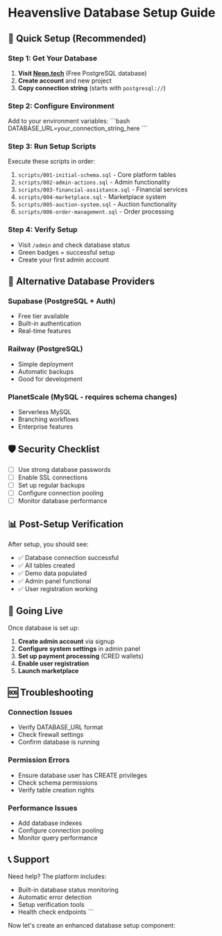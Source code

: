 # Heavenslive Database Setup Guide

## 🎯 Quick Setup (Recommended)

### Step 1: Get Your Database
1. **Visit [Neon.tech](https://neon.tech)** (Free PostgreSQL database)
2. **Create account** and new project
3. **Copy connection string** (starts with `postgresql://`)

### Step 2: Configure Environment
Add to your environment variables:
\`\`\`bash
DATABASE_URL=your_connection_string_here
\`\`\`

### Step 3: Run Setup Scripts
Execute these scripts in order:
1. `scripts/001-initial-schema.sql` - Core platform tables
2. `scripts/002-admin-actions.sql` - Admin functionality
3. `scripts/003-financial-assistance.sql` - Financial services
4. `scripts/004-marketplace.sql` - Marketplace system
5. `scripts/005-auction-system.sql` - Auction functionality
6. `scripts/006-order-management.sql` - Order processing

### Step 4: Verify Setup
- Visit `/admin` and check database status
- Green badges = successful setup
- Create your first admin account

## 🔧 Alternative Database Providers

### Supabase (PostgreSQL + Auth)
- Free tier available
- Built-in authentication
- Real-time features

### Railway (PostgreSQL)
- Simple deployment
- Automatic backups
- Good for development

### PlanetScale (MySQL - requires schema changes)
- Serverless MySQL
- Branching workflows
- Enterprise features

## 🛡️ Security Checklist

- [ ] Use strong database passwords
- [ ] Enable SSL connections
- [ ] Set up regular backups
- [ ] Configure connection pooling
- [ ] Monitor database performance

## 📊 Post-Setup Verification

After setup, you should see:
- ✅ Database connection successful
- ✅ All tables created
- ✅ Demo data populated
- ✅ Admin panel functional
- ✅ User registration working

## 🚀 Going Live

Once database is set up:
1. **Create admin account** via signup
2. **Configure system settings** in admin panel
3. **Set up payment processing** (CRED wallets)
4. **Enable user registration**
5. **Launch marketplace**

## 🆘 Troubleshooting

### Connection Issues
- Verify DATABASE_URL format
- Check firewall settings
- Confirm database is running

### Permission Errors
- Ensure database user has CREATE privileges
- Check schema permissions
- Verify table creation rights

### Performance Issues
- Add database indexes
- Configure connection pooling
- Monitor query performance

## 📞 Support

Need help? The platform includes:
- Built-in database status monitoring
- Automatic error detection
- Setup verification tools
- Health check endpoints
\`\`\`

Now let's create an enhanced database setup component:
